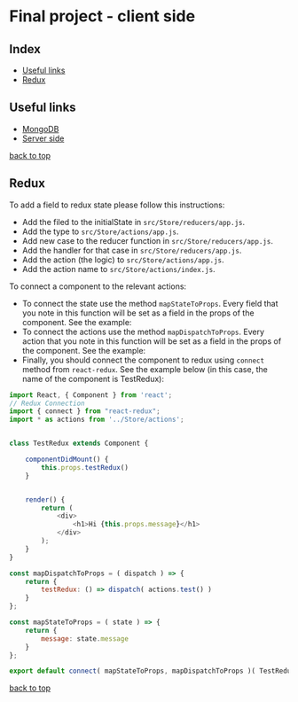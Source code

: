 # Final project - client side

## Index
* [Useful links](#useful-links)
* [Redux](#redux)

## Useful links
* [MongoDB](https://cloud.mongodb.com/v2/5ece78688e3f8d05fdf7385c#metrics/replicaSet/5ece7937125ccd46938b0ff2/explorer/online_shop/users/find)
* [Server side](https://github.com/shahar16/project-server)

[back to top](#index)

## Redux
To add a field to redux state please follow this instructions:
* Add the filed to the initialState in ```src/Store/reducers/app.js```.
* Add the type to ```src/Store/actions/app.js```.
* Add new case to the reducer function in ```src/Store/reducers/app.js```.
* Add the handler for that case in ```src/Store/reducers/app.js```.
* Add the action (the logic) to ```src/Store/actions/app.js```.
* Add the action name to ```src/Store/actions/index.js```.

To connect a component to the relevant actions:
* To connect the state use the method ```mapStateToProps```. Every field that you note in this function will be set as a field in the props of the component. See the example:
* To connect the actions use the method ```mapDispatchToProps```. Every action that you note in this function will be set as a field in the props of the component. See the example:
* Finally, you should connect the component to redux using ```connect``` method from ```react-redux```. See the example below (in this case, the name of the component is TestRedux):
```javascript
import React, { Component } from 'react';
// Redux Connection
import { connect } from "react-redux";
import * as actions from '../Store/actions';


class TestRedux extends Component {

	componentDidMount() {
		this.props.testRedux()
	}


	render() {
		return (
			<div>
				<h1>Hi {this.props.message}</h1>
			</div>
		);
	}
}

const mapDispatchToProps = ( dispatch ) => {
	return {
		testRedux: () => dispatch( actions.test() )
	}
};

const mapStateToProps = ( state ) => {
	return {
		message: state.message
	}
};

export default connect( mapStateToProps, mapDispatchToProps )( TestRedux );


```

[back to top](#index)